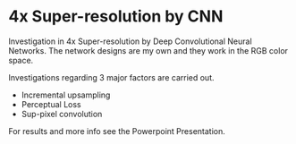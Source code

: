 # 4x Super-resolution by CNN
Investigation in 4x Super-resolution by Deep Convolutional Neural Networks. The network designs are my own and they work in the RGB color space.

Investigations regarding 3 major factors are carried out.
* Incremental upsampling
* Perceptual Loss
* Sup-pixel convolution

For results and more info see the Powerpoint Presentation.
